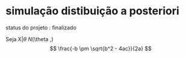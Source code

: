 # simulação distibuição a posteriori

status do projeto : finalizado

Seja X|$\theta ~ N($\theta ,) 
$$
\frac{-b \pm \sqrt{b^2 - 4ac}}{2a}
$$


